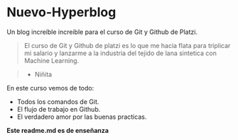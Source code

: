 # Nuevo-Hyperblog
Un blog increíble increible para el curso de Git y Github de Platzi.

>El curso de Git y Github de platzi es lo que me hacia flata para triplicar mi salario y lanzarme a la industria del tejido de lana sintetica con Machine Learning.

> - Niñita

En este curso vemos de todo:
* Todos los comandos de Git.
* El flujo de trabajo en Github. 
* El verdadero amor por las buenas practicas.

**Este readme.md es de enseñanza** 